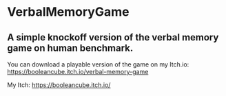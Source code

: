 # VerbalMemoryGame
## A simple knockoff version of the verbal memory game on human benchmark.

You can download a playable version of the game on my Itch.io:
https://booleancube.itch.io/verbal-memory-game


My Itch:
https://booleancube.itch.io/
